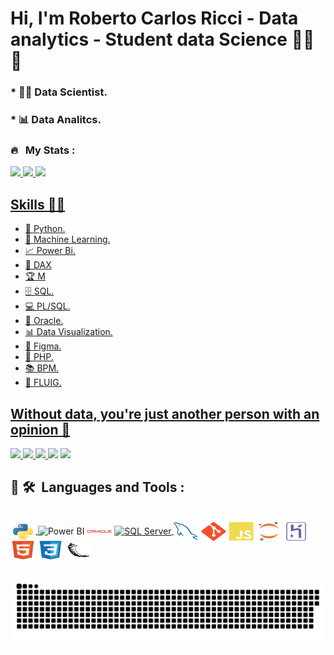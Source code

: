 
 
# **Hi, I'm Roberto Carlos Ricci - Data analytics -  Student data Science** 👩‍💻 👋 
 

### * 👩‍💻 Data Scientist.
### * 📊 Data Analitcs.

### 🔥 &nbsp; My Stats :
 <div align="left">
  <a href="https://github.com/robertoricci">
  <img width="35%" src="https://github-readme-stats.vercel.app/api?username=robertoricci&show_icons=true&theme=dark&include_all_commits=true&count_private=true"/>
   <img width="35%" src="http://github-readme-streak-stats.herokuapp.com?user=robertoricci&theme=dark&background=000000"/>
   <img width="25%"  src="https://github-readme-stats.vercel.app/api/top-langs/?username=robertoricci&layout=compact&langs_count=7&theme=dark"/>
</div>
 

## Skills 👩‍💻

* 🐍 Python.
* 🔮 Machine Learning.
* 📈 Power Bi.
* :pencil: DAX
* :trophy: M
* 🗄 SQL.
* 💻 PL/SQL.
* 🧮 Oracle.
* 📊 Data Visualization.
* :art: Figma.
* :elephant: PHP.
* 📚 BPM.
* 💬 FLUIG.


## Without data, you're just another person with an opinion :gift_heart:

 <div>
  <p>
 <a href="https://www.linkedin.com/in/roberto-carlos-ricci" target="_blank"><img src="https://img.shields.io/badge/-%40robertoricci-blue?style=flat-square&logo=Linkedin&logoColor=white" target="_blank"> </a> 
  <a href="https://robertoricci.github.io/pbisolutions.github.io" target="_blank"><img src="https://img.shields.io/badge/-portif%C3%B3lio-yellow?style=flat-   square&logo=powerbi&logoColor=white" target="_blank"> </a> 
    <a href="mailto:roberto.rricci@gmail.com" target="_blank"><img src="https://img.shields.io/badge/Gmail-D14836?style=flat-square&logo=gmail&logoColor=white" target="_blank"> </a> 
   <a href="https://medium.com/@robertoricci/" target="_blank"><img src="https://img.shields.io/badge/-Medium-black?style=flat-square&logo=Medium&logoColor=white" target="_blank"></a>
   <a href="https://www.youtube.com/channel/" target="_blank"><img src="https://img.shields.io/badge/YouTube-FF0000?style=for-the-   badge&logo=youtube&logoColor=white" target="_blank"></a>
  <p>
 </div>

 ##
 ## 🚀 🛠 &nbsp;Languages and Tools :
 
 <p>
  <div style="display: inline_block"><br>
   <a href="">
    <img align="center" alt="Python" height="30" width="40" src="https://raw.githubusercontent.com/devicons/devicon/master/icons/python/python-original.svg">
   </a>
  <img align="center" alt="Power BI" height="30" width="30" src="https://indiciatraining.com/wp-content/uploads/2019/10/power-bi_logo_transparent.png">
  <img align="center" alt="Oracle" height="30" width="40" src="https://raw.githubusercontent.com/devicons/devicon/master/icons/oracle/oracle-original.svg">
    <a href="">
    <img align="center" alt="SQL Server" height="30" width="40" src="https://altyra.com/wp-content/uploads/2018/11/microsoft-sql-server-logo-png.png">
   </a>
    <img align="center" alt="MYSQL" height="30" width="40" src="https://raw.githubusercontent.com/devicons/devicon/master/icons/mysql/mysql-original.svg">
  <img align="center" alt="GIT" height="30" width="40" src="https://raw.githubusercontent.com/devicons/devicon/master/icons/git/git-original.svg">
  <img align="center" alt="Js" height="30" width="40" src="https://raw.githubusercontent.com/devicons/devicon/master/icons/javascript/javascript-plain.svg">
  <img align="center" alt="Jupyter" height="30" width="40" src="https://raw.githubusercontent.com/devicons/devicon/master/icons/jupyter/jupyter-original.svg">
  <img align="center" alt="Heroku" height="30" width="40" src="https://raw.githubusercontent.com/devicons/devicon/master/icons/heroku/heroku-original.svg">
  <img align="center" alt="HTML" height="30" width="40" src="https://raw.githubusercontent.com/devicons/devicon/master/icons/html5/html5-original.svg">
  <img align="center" alt="CSS" height="30" width="40" src="https://raw.githubusercontent.com/devicons/devicon/master/icons/css3/css3-original.svg">
  <img align="center" alt="Flask" height="30" width="40" src="https://raw.githubusercontent.com/devicons/devicon/master/icons/flask/flask-original.svg">
  </div>
 
 <p>
  
 ##
 
 ![Snake animation](https://github.com/robertoricci/robertoricci/blob/main/github-contribution-grid-snake.svg)

